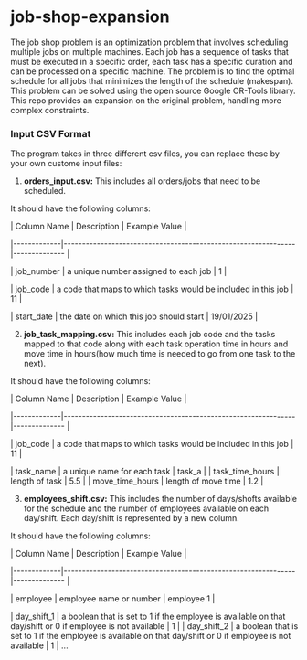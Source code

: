 # job-shop-expansion

The job shop problem is an optimization problem that involves scheduling multiple jobs on multiple machines. Each job has a sequence of tasks that must be executed in a specific order, each task has a specific duration and can be processed on a specific machine. The problem is to find the optimal schedule for all jobs that minimizes the length of the schedule (makespan).
This problem can be solved using the open source Google OR-Tools library.
This repo provides an expansion on the original problem, handling more complex constraints.

### Input CSV Format
The program takes in three different csv files, you can replace these by your own custome input files:
1. **orders_input.csv:** This includes all orders/jobs that need to be scheduled.
 
  It should have the following columns:
  
  | Column Name | Description                                                   | Example Value |
  
  |-------------|---------------------------------------------------------------|-------------- |
  
  | job_number  | a unique number assigned to each job                          | 1             |
  
  | job_code    | a code that maps to which tasks would be included in this job | 11            |
  
  | start_date  | the date on which this job should start                       | 19/01/2025    |

2. **job_task_mapping.csv:** This includes each job code and the tasks mapped to that code along with each task operation time in hours and move time in hours(how much time is needed to go from one task to the next).

  It should have the following columns:
  
  | Column Name | Description                                                   | Example Value |
  
  |-------------|---------------------------------------------------------------|-------------- |
  
  | job_code  | a code that maps to which tasks would be included in this job   | 11 |
  
  | task_name    | a unique name for each task  | task_a |
  | task_time_hours    | length of task  | 5.5 |
  | move_time_hours    | length of move time  | 1.2 |

3. **employees_shift.csv:** This includes the number of days/shofts available for the schedule and the number of employees available on each day/shift. Each day/shift is represented by a new column.

  It should have the following columns:
  
  | Column Name | Description                                                   | Example Value |
  
  |-------------|---------------------------------------------------------------|-------------- |
  
  | employee  | employee name or number   | employee 1 |
  
  | day_shift_1    | a boolean that is set to 1 if the employee is available on that day/shift or 0 if employee is not available   | 1 |
  | day_shift_2    | a boolean that is set to 1 if the employee is available on that day/shift or 0 if employee is not available   | 1 |
  ...
  
